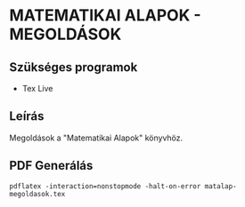 # MATEMATIKAI ALAPOK - **MEGOLDÁSOK**

## Szükséges programok

- Tex Live

## Leírás

Megoldások a "Matematikai Alapok" könyvhöz.

## PDF Generálás

`pdflatex -interaction=nonstopmode -halt-on-error matalap-megoldasok.tex`
